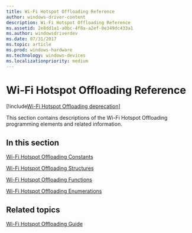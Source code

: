 ```yaml
---
title: Wi-Fi Hotspot Offloading Reference
author: windows-driver-content
description: Wi-Fi Hotspot Offloading Reference
ms.assetid: 2e8dd1a1-a0bc-4f8a-a2ef-0e349dc433a1
ms.author: windowsdriverdev
ms.date: 07/31/2017 
ms.topic: article
ms.prod: windows-hardware
ms.technology: windows-devices
ms.localizationpriority: medium
---
```


# Wi-Fi Hotspot Offloading Reference

[!include[Wi-Fi Hotspot Offloading deprecation](wi-fi-hotspot-offloading-deprecation.md)]

This section contains descriptions of the Wi-Fi Hotspot Offloading programming elements and related information.

## In this section


[Wi-Fi Hotspot Offloading Constants](wi-fi-hotspot-offloading-constants.md)

[Wi-Fi Hotspot Offloading Structures](wi-fi-hotspot-offloading-structures.md)

[Wi-Fi Hotspot Offloading Functions](wi-fi-hotspot-offloading-functions.md)

[Wi-Fi Hotspot Offloading Enumerations](wi-fi-hotspot-offloading-enumerations.md)

## Related topics
[Wi-Fi Hotspot Offloading Guide](https://go.microsoft.com/fwlink/p/?linkid=842858)  



